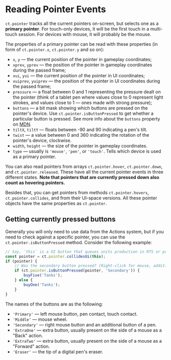 # Reading Pointer Events

`ct.pointer` tracks all the current pointers on-screen, but selects one as a **primary pointer**. For touch-only devices, it will be the first touch in a multi-touch session. For devices with mouse, it will probably be the mouse.

The properties of a primary pointer can be read with these properties (in form of `ct.pointer.x`, `ct.pointer.y` and so on):

* `x`, `y` — the current position of the pointer in gameplay coordinates;
* `xprev`, `yprev` — the position of the pointer in gameplay coordinates during the passed frame;
* `xui`, `yui` — the current position of the pointer in UI coordinates;
* `xuiprev`, `yuiprev` — the position of the pointer in UI coordinates during the passed frame;
* `pressure` — a float between 0 and 1 representing the pressure dealt on the pointer (think of a tablet pen where values close to 0 represent light strokes, and values close to 1 — ones made with strong pressure);
* `buttons` — a bit mask showing which buttons are pressed on the pointer's device. Use `ct.pointer.isButtonPressed` to get whether a particular button is pressed. See more info about the `buttons` property on [MDN](https://developer.mozilla.org/en-US/docs/Web/API/Pointer_events#determining_button_states).
* `tiltX`, `tiltY` — floats between -90 and 90 indicating a pen's tilt.
* `twist` — a value between 0 and 360 indicating the rotation of the pointer's device, clockwise.
* `width`, `height` — the size of the pointer in gameplay coordinates.
* `type` — usually is `'mouse'`, `'pen'`, or `'touch'`. Tells which device is used as a primary pointer.

You can also read pointers from arrays `ct.pointer.hover`, `ct.pointer.down`, and `ct.pointer.released`. These have all the current pointer events in three different states. **Note that pointers that are currently pressed down also count as hovering pointers.**

Besides that, you can get pointers from methods `ct.pointer.hovers`, `ct.pointer.collides`, and from their UI-space versions. All these pointer objects have the same properties as `ct.pointer`.

## Getting currently pressed buttons

Generally you will only need to use data from the Actions system, but if you need to check against a specific pointer, you can use the `ct.pointer.isButtonPressed` method. Consider the following example:

```js
// Say, `this` is a UI button that queues units production in RTS or production facilities in a clicker game.
const pointer = ct.pointer.collidesUi(this);
if (pointer) {
    // Was the secondary button pressed? (Right-click for mouse, additional buttons for tablet pens)
    if (ct.pointer.isButtonPressed(pointer, 'Secondary')) {
        buyFive('Tanks');
    } else {
        buyOne('Tanks');
    }
}
```

The names of the buttons are as the following:

* `'Primary'` — left mouse button, pen contact, touch contact.
* `'Middle'` — mouse wheel.
* `'Secondary'` — right mouse button and an additional button of a pen.
* `'ExtraOne'` — extra button, usually present on the side of a mouse as a "Back" action.
* `'ExtraTwo'` — extra button, usually present on the side of a mouse as a "Forward" action.
* `'Eraser'` — the tip of a digital pen's eraser.
